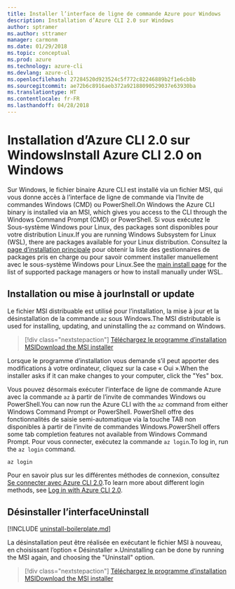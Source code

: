 ```yaml
---
title: Installer l’interface de ligne de commande Azure pour Windows
description: Installation d’Azure CLI 2.0 sur Windows
author: sptramer
ms.author: sttramer
manager: carmonm
ms.date: 01/29/2018
ms.topic: conceptual
ms.prod: azure
ms.technology: azure-cli
ms.devlang: azure-cli
ms.openlocfilehash: 27284520d923524c5f772c82246889b2f1e6cb8b
ms.sourcegitcommit: ae72b6c8916aeb372a92188090529037e63930ba
ms.translationtype: HT
ms.contentlocale: fr-FR
ms.lasthandoff: 04/28/2018
---
```

# <a name="install-azure-cli-20-on-windows"></a><span data-ttu-id="c5967-103">Installation d’Azure CLI 2.0 sur Windows</span><span class="sxs-lookup"><span data-stu-id="c5967-103">Install Azure CLI 2.0 on Windows</span></span>

<span data-ttu-id="c5967-104">Sur Windows, le fichier binaire Azure CLI est installé via un fichier MSI, qui vous donne accès à l’interface de ligne de commande via l’Invite de commandes Windows (CMD) ou PowerShell.</span><span class="sxs-lookup"><span data-stu-id="c5967-104">On Windows the Azure CLI binary is installed via an MSI, which gives you access to the CLI through the Windows Command Prompt (CMD) or PowerShell.</span></span>
<span data-ttu-id="c5967-105">Si vous exécutez le Sous-système Windows pour Linux, des packages sont disponibles pour votre distribution Linux.</span><span class="sxs-lookup"><span data-stu-id="c5967-105">If you are running Windows Subsystem for Linux (WSL), there are packages available for your Linux distribution.</span></span> <span data-ttu-id="c5967-106">Consultez la [page d’installation principale](install-azure-cli.md) pour obtenir la liste des gestionnaires de packages pris en charge ou pour savoir comment installer manuellement avec le sous-système Windows pour Linux.</span><span class="sxs-lookup"><span data-stu-id="c5967-106">See the [main install page](install-azure-cli.md) for the list of supported package managers or how to install manually under WSL.</span></span>

## <a name="install-or-update"></a><span data-ttu-id="c5967-107">Installation ou mise à jour</span><span class="sxs-lookup"><span data-stu-id="c5967-107">Install or update</span></span>

<span data-ttu-id="c5967-108">Le fichier MSI distribuable est utilisé pour l’installation, la mise à jour et la désinstallation de la commande `az` sous Windows.</span><span class="sxs-lookup"><span data-stu-id="c5967-108">The MSI distributable is used for installing, updating, and uninstalling the `az` command on Windows.</span></span>

> [!div class="nextstepaction"]
> [<span data-ttu-id="c5967-109">Téléchargez le programme d’installation MSI</span><span class="sxs-lookup"><span data-stu-id="c5967-109">Download the MSI installer</span></span>](https://aka.ms/installazurecliwindows)

<span data-ttu-id="c5967-110">Lorsque le programme d’installation vous demande s’il peut apporter des modifications à votre ordinateur, cliquez sur la case « Oui ».</span><span class="sxs-lookup"><span data-stu-id="c5967-110">When the installer asks if it can make changes to your computer, click the "Yes" box.</span></span>

<span data-ttu-id="c5967-111">Vous pouvez désormais exécuter l’interface de ligne de commande Azure avec la commande `az` à partir de l’invite de commandes Windows ou PowerShell.</span><span class="sxs-lookup"><span data-stu-id="c5967-111">You can now run the Azure CLI with the `az` command from either Windows Command Prompt or PowerShell.</span></span> <span data-ttu-id="c5967-112">PowerShell offre des fonctionnalités de saisie semi-automatique via la touche TAB non disponibles à partir de l’invite de commandes Windows.</span><span class="sxs-lookup"><span data-stu-id="c5967-112">PowerShell offers some tab completion features not available from Windows Command Prompt.</span></span> <span data-ttu-id="c5967-113">Pour vous connecter, exécutez la commande `az login`.</span><span class="sxs-lookup"><span data-stu-id="c5967-113">To log in, run the `az login` command.</span></span>

```azurecli
az login
```

<span data-ttu-id="c5967-114">Pour en savoir plus sur les différentes méthodes de connexion, consultez [Se connecter avec Azure CLI 2.0](authenticate-azure-cli.md).</span><span class="sxs-lookup"><span data-stu-id="c5967-114">To learn more about different login methods, see [Log in with Azure CLI 2.0](authenticate-azure-cli.md).</span></span>

## <a name="uninstall"></a><span data-ttu-id="c5967-115">Désinstaller l’interface</span><span class="sxs-lookup"><span data-stu-id="c5967-115">Uninstall</span></span>

[!INCLUDE [uninstall-boilerplate.md](includes/uninstall-boilerplate.md)]

<span data-ttu-id="c5967-116">La désinstallation peut être réalisée en exécutant le fichier MSI à nouveau, en choisissant l’option « Désinstaller ».</span><span class="sxs-lookup"><span data-stu-id="c5967-116">Uninstalling can be done by running the MSI again, and choosing the "Uninstall" option.</span></span>

> [!div class="nextstepaction"]
> [<span data-ttu-id="c5967-117">Téléchargez le programme d’installation MSI</span><span class="sxs-lookup"><span data-stu-id="c5967-117">Download the MSI installer</span></span>](https://aka.ms/installazurecliwindows)
